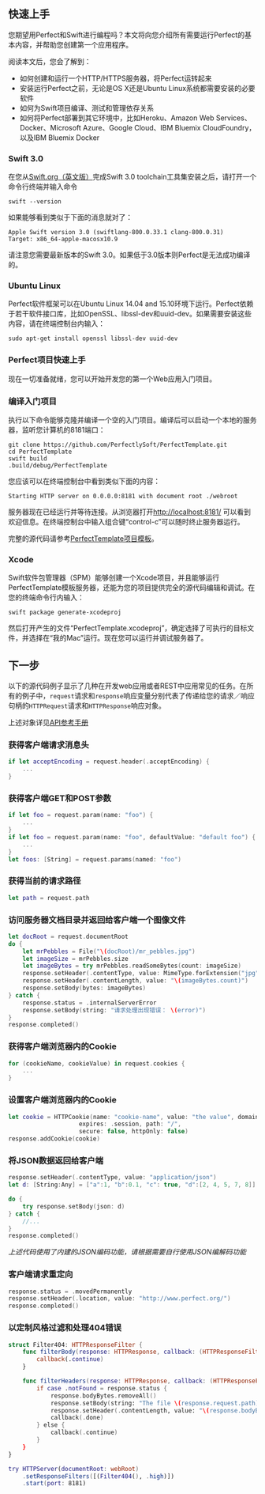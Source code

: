 ## 快速上手

您期望用Perfect和Swift进行编程吗？本文将向您介绍所有需要运行Perfect的基本内容，并帮助您创建第一个应用程序。

阅读本文后，您会了解到：

- 如何创建和运行一个HTTP/HTTPS服务器，将Perfect运转起来
- 安装运行Perfect之前，无论是OS X还是Ubuntu Linux系统都需要安装的必要软件
- 如何为Swift项目编译、测试和管理依存关系
- 如何将Perfect部署到其它环境中，比如Heroku、Amazon Web Services、Docker、Microsoft Azure、Google Cloud、IBM Bluemix CloudFoundry，以及IBM Bluemix Docker

### Swift 3.0

在您从[Swift.org（英文版）](https://swift.org/getting-started/)完成Swift 3.0 toolchain工具集安装之后，请打开一个命令行终端并输入命令
```
swift --version
```

如果能够看到类似于下面的消息就对了：

```
Apple Swift version 3.0 (swiftlang-800.0.33.1 clang-800.0.31)
Target: x86_64-apple-macosx10.9
```
请注意您需要最新版本的Swift 3.0。如果低于3.0版本则Perfect是无法成功编译的。

### Ubuntu Linux
Perfect软件框架可以在Ubuntu Linux 14.04 and 15.10环境下运行。Perfect依赖于若干软件接口库，比如OpenSSL、libssl-dev和uuid-dev。如果需要安装这些内容，请在终端控制台内输入：

```
sudo apt-get install openssl libssl-dev uuid-dev
```

### Perfect项目快速上手

现在一切准备就绪，您可以开始开发您的第一个Web应用入门项目。

### 编译入门项目

执行以下命令能够克隆并编译一个空的入门项目。编译后可以启动一个本地的服务器，监听您计算机的8181端口：

```
git clone https://github.com/PerfectlySoft/PerfectTemplate.git
cd PerfectTemplate
swift build
.build/debug/PerfectTemplate
```

您应该可以在终端控制台中看到类似下面的内容：

```
Starting HTTP server on 0.0.0.0:8181 with document root ./webroot
```

服务器现在已经运行并等待连接。从浏览器打开[http://localhost:8181/](http://127.0.0.1:8181/) 可以看到欢迎信息。在终端控制台中输入组合键“control-c”可以随时终止服务器运行。

完整的源代码请参考[PerfectTemplate项目模板](https://github.com/PerfectlySoft/PerfectTemplate)。

### Xcode

Swift软件包管理器（SPM）能够创建一个Xcode项目，并且能够运行PerfectTemplate模板服务器，还能为您的项目提供完全的源代码编辑和调试。在您的终端命令行内输入：

```
swift package generate-xcodeproj
```

然后打开产生的文件“PerfectTemplate.xcodeproj”，确定选择了可执行的目标文件，并选择在“我的Mac”运行。现在您可以运行并调试服务器了。

## 下一步

以下的源代码例子显示了几种在开发web应用或者REST中应用常见的任务。在所有的例子中，```request```请求和```response```响应变量分别代表了传递给您的请求／响应句柄的```HTTPRequest```请求和```HTTPResponse```响应对象。

上述对象详见[API参考手册](introduction.md)

### 获得客户端请求消息头

```swift
if let acceptEncoding = request.header(.acceptEncoding) {
	...
}
```

### 获得客户端GET和POST参数

```swift
if let foo = request.param(name: "foo") {
	...
}   
if let foo = request.param(name: "foo", defaultValue: "default foo") {
	...
}
let foos: [String] = request.params(named: "foo")
```

### 获得当前的请求路径

```swift
let path = request.path
```

### 访问服务器文档目录并返回给客户端一个图像文件

```swift
let docRoot = request.documentRoot
do {
    let mrPebbles = File("\(docRoot)/mr_pebbles.jpg")
    let imageSize = mrPebbles.size
    let imageBytes = try mrPebbles.readSomeBytes(count: imageSize)
    response.setHeader(.contentType, value: MimeType.forExtension("jpg"))
    response.setHeader(.contentLength, value: "\(imageBytes.count)")
    response.setBody(bytes: imageBytes)
} catch {
    response.status = .internalServerError
    response.setBody(string: "请求处理出现错误： \(error)")
}
response.completed()
```

### 获得客户端浏览器内的Cookie

```swift
for (cookieName, cookieValue) in request.cookies {
	...
}
```

### 设置客户端浏览器内的Cookie

```swift
let cookie = HTTPCookie(name: "cookie-name", value: "the value", domain: nil,
                    expires: .session, path: "/",
                    secure: false, httpOnly: false)
response.addCookie(cookie)
```

### 将JSON数据返回给客户端

```swift
response.setHeader(.contentType, value: "application/json")
let d: [String:Any] = ["a":1, "b":0.1, "c": true, "d":[2, 4, 5, 7, 8]]

do {
    try response.setBody(json: d)
} catch {
    //...
}
response.completed()
```
*上述代码使用了内建的JSON编码功能，请根据需要自行使用JSON编解码功能*

### 客户端请求重定向

```swift
response.status = .movedPermanently
response.setHeader(.location, value: "http://www.perfect.org/")
response.completed()
```

### 以定制风格过滤和处理404错误

```swift
struct Filter404: HTTPResponseFilter {
	func filterBody(response: HTTPResponse, callback: (HTTPResponseFilterResult) -> ()) {
		callback(.continue)
	}

	func filterHeaders(response: HTTPResponse, callback: (HTTPResponseFilterResult) -> ()) {
		if case .notFound = response.status {
			response.bodyBytes.removeAll()
			response.setBody(string: "The file \(response.request.path) was not found.")
			response.setHeader(.contentLength, value: "\(response.bodyBytes.count)")
			callback(.done)
		} else {
			callback(.continue)
		}
	}
}

try HTTPServer(documentRoot: webRoot)
	.setResponseFilters([(Filter404(), .high)])
	.start(port: 8181)
```
